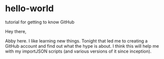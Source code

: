 # hello-world
tutorial for getting to know GitHub

Hey there,

Abby here. I like learning new things. Tonight that led me to creating a GitHub account and find out what the hype is about. I think this will help me with my importJSON scripts (and various versions of it since inception).

